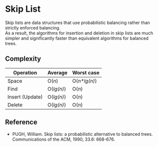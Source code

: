 # Skip List

Skip lists are data structures that use probabilistic balancing rather than strictly enforced balancing. \
As a result, the algorithms for insertion and deletion in skip lists are much simpler and significantly faster than equivalent algorithms for balanced trees.

## Complexity

|Operation       |Average    |Worst case    |
|----------------|-----------|--------------|
|Space           |O(*n*)     |O(*n\*lg(n)*) |
|Find            |O(*lg(n)*) |O(*n*)        |
|Insert (Update) |O(*lg(n)*) |O(*n*)        |
|Delete          |O(*lg(n)*) |O(*n*)        |

## Reference

- PUGH, William. Skip lists: a probabilistic alternative to balanced trees. Communications of the ACM, 1990, 33.6: 668-676.
